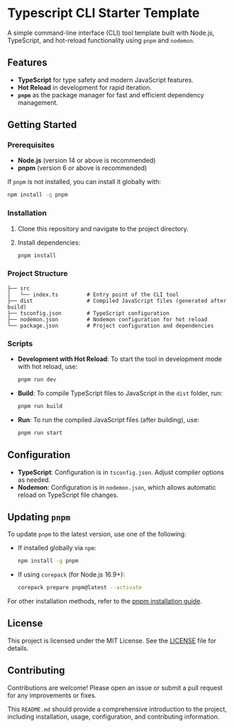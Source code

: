 # Typescript CLI Starter Template

A simple command-line interface (CLI) tool template built with Node.js, TypeScript, and hot-reload functionality using `pnpm` and `nodemon`.

## Features

- **TypeScript** for type safety and modern JavaScript features.
- **Hot Reload** in development for rapid iteration.
- **`pnpm`** as the package manager for fast and efficient dependency management.

## Getting Started

### Prerequisites

- **Node.js** (version 14 or above is recommended)
- **pnpm** (version 6 or above is recommended)

If `pnpm` is not installed, you can install it globally with:

```bash
npm install -g pnpm
```

### Installation

1. Clone this repository and navigate to the project directory.
2. Install dependencies:

   ```bash
   pnpm install
   ```

### Project Structure

```plaintext
├── src
│   └── index.ts         # Entry point of the CLI tool
├── dist                 # Compiled JavaScript files (generated after build)
├── tsconfig.json        # TypeScript configuration
├── nodemon.json         # Nodemon configuration for hot reload
└── package.json         # Project configuration and dependencies
```

### Scripts

- **Development with Hot Reload**: To start the tool in development mode with hot reload, use:

  ```bash
  pnpm run dev
  ```

- **Build**: To compile TypeScript files to JavaScript in the `dist` folder, run:

  ```bash
  pnpm run build
  ```

- **Run**: To run the compiled JavaScript files (after building), use:

  ```bash
  pnpm run start
  ```

## Configuration

- **TypeScript**: Configuration is in `tsconfig.json`. Adjust compiler options as needed.
- **Nodemon**: Configuration is in `nodemon.json`, which allows automatic reload on TypeScript file changes.

## Updating `pnpm`

To update `pnpm` to the latest version, use one of the following:

- If installed globally via `npm`:

  ```bash
  npm install -g pnpm
  ```

- If using `corepack` (for Node.js 16.9+):

  ```bash
  corepack prepare pnpm@latest --activate
  ```

For other installation methods, refer to the [pnpm installation guide](https://pnpm.io/installation).

## License

This project is licensed under the MIT License. See the [LICENSE](LICENSE) file for details.

## Contributing

Contributions are welcome! Please open an issue or submit a pull request for any improvements or fixes.

This `README.md` should provide a comprehensive introduction to the project, including installation, usage, configuration, and contributing information.